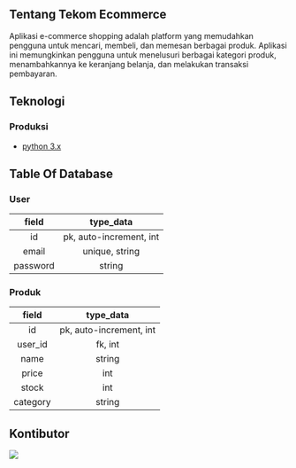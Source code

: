 ## Tentang Tekom Ecommerce

Aplikasi e-commerce shopping adalah platform yang memudahkan pengguna untuk mencari, membeli, dan memesan berbagai produk. Aplikasi ini memungkinkan pengguna untuk menelusuri berbagai kategori produk, menambahkannya ke keranjang belanja, dan melakukan transaksi pembayaran. 

## Teknologi

### Produksi
-   [python 3.x](https://www.python.org/)

## Table Of Database
### User

| field | type_data    |
| :---:  | :---:  |
| id |    pk, auto-increment, int   |
| email |    unique, string   |
| password |    string   |

### Produk

| field | type_data    |
| :---:  | :---:  |
| id |    pk, auto-increment, int   |
| user_id |    fk, int   |
| name |    string   |
| price |    int   |
| stock |    int   |
| category |    string   |


## Kontibutor
<a href="https://github.com/allmerr/tekom-ecommerce/graphs/contributors">
  <img src="https://contrib.rocks/image?repo=allmerr/tekom-ecommerce" />
</a>